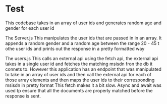 # Test
This codebase takes in an array of user ids and generates random age and gender for each user id

The Server.js
This manipulates the user ids that are passed in in an array. It appends a random gender and a random age between the range 20 - 45 t othe user ids and prints out the response in a pretty formatted way

The users.js
This calls an external api using the fetch api, the external api takes in a single user id and fetches the matching msisdn fron the db it connets to.
However this application has an endpoint that was manipulated to take in an array of user ids and then call the external api for each of those array elements and then maps the user ids to their corresponding msisdn in pretty format
This fetch makes it a bit slow. Async and await was used tp ensure that all the documents are properly matched before the response is sent.
